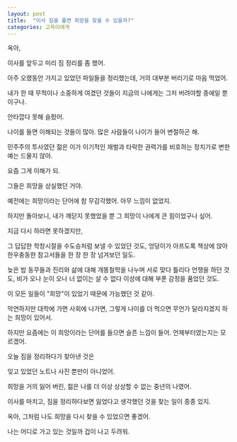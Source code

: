 ```yaml
---
layout: post
title:  "이사 짐을 풀면 희망을 찾을 수 있을까?"
categories: 고옥이에게
---
```


옥아, 

이사를 앞두고 미리 짐 정리를 좀 했어. 

아주 오랬동안 가지고 있었던 파일들을 정리했는데, 거의 대부분 버리기로 마음 먹었어. 

내가 한 때 무척이나 소중하게 여겼던 것들이 지금의 나에게는 그저 버려야할 종에일 뿐이구나. 

안타깝다 못해 슬펐어. 


나이를 들면 이해되는 것들이 많아. 많은 사람들이 나이가 들어 변절하곤 해. 

민주주의 투사였던 젊은 이가 이기적인 재벌과 타락한 권력가를 비호하는 정치가로 변한 예는 드물지 않아. 

요즘 그게 이해가 되. 

그들은 희망을 상실했던 거야. 



예전에는 희망이라는 단어에 참 무감각했어. 아무 느낌이 없었지. 

하지만 돌아보니, 내가 깨닫지 못했었을 뿐 그 희망이 나에게 큰 힘이었구나 싶어. 

지금 다시 하라면 못하겠지만, 

그 답답한 학창시절을 수도승처럼 보낼 수 있었던 것도, 엉덩이가 아프도록 책상에 앉아 한우충동한 참고서들을 한 장 한 장 넘겨보던 일도.

늦은 밤 동무들과 진리와 삶에 대해 개똥철학을 나누며 서로 맞다 틀리다 언쟁을 하던 것도, 비가 오나 눈이 오나 너 없이는 살 수 없다 이성에 대해 부푼 감정을 품었던 것도. 

이 모든 일들이 "희망"이 있었기 때문에 가능했던 것 같아. 

막연하지만 대학에 가면 사회에 나가면, 그렇게 나이를 더 먹으면  무언가 달라지겠지 하는 희망이 있어서.

하지만 요즘에는 이 희망이라는 단어를 들으면 슬픈 느낌이 들어. 언제부터였는지는 모르겠어. 



오늘 짐을 정리하다가 찾아낸 것은 

잊고 있었던 노트나 사진 뿐만이 아니었어. 

희망을 거의 잃어 버린, 젊은 나를 더 이상 상상할 수 없는 중년의 나였어. 



이사를 마치고, 짐을 정리하다보면 잃었다고 생각했던 것을 찾는 일이 종종 있지. 

옥아, 그처럼 나도 희망을 다시 찾을 수 있었으면 좋겠어. 

나는 어디로 가고 있는 것일까 겁이 나고 두려워. 

